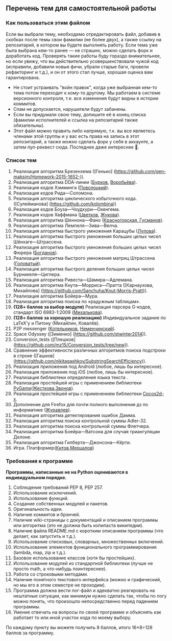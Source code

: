 ## Перечень тем для самостоятельной работы

### Как пользоваться этим файлом

Если вы выбрали тему, необходимо отредактировать файл, добавив в скобках после темы свои фамилии (не более двух), а также ссылку на репозитарий, в котором вы будете выполнять работу. Если тема уже была выбрана кем-то ранее — не страшно, можно сделать форк и доработать код. Проверять такие работы буду гораздо внимательнее, но если увижу, что вы действительно усовершенствовали чужой код (исправили, добавили новые фичи, убрали старые баги, провели рефакторинг и т.д.), и он от этого стал лучше, хорошая оценка вам гарантирована.
* Не стоит устраивать "войн правок", когда уже выбранная кем-то тема потом переходит к кому-то другому. Мы работаем в системе версионного контроля, т.е. все изменения будут видны в истории коммитов.
* Спам не допускается, нарушители будут забанены.
* Если вы придумали свою тему, допишите её в конец списка (фамилии исполнителей и ссылка на репозитарий также обязательны).
* Этот файл можно править либо напрямую, т.к. вы все являетесь членами этой группы и у вас есть права на запись в этот репозитарий, а также можно сделать форк у себя в аккаунте, а затем пул-реквест сюда. Последнее даже интереснее :grimacing:.
 
### Список тем

1. Реализация алгоритма Брезенхема ([Генько] (https://github.com/gen-maksim/Homework-2015-1652-)).
2. Реализация алгоритма DDA-линии ([Бурков](https://github.com/become-iron/diff-python-scripts/tree/master/dda), [Воробьёва](https://github.com/LinaVorob/DDA--lines)).
3. Реализация кодов Хэмминга ([Поволоцкий](https://github.com/yaranik)).
4. Реализация кодов Рида—Соломона.
5. Реализация алгоритма циклического избыточного кода. ([Сулейманова] (https://github.com/kolombina))
6. Реализация кодов Боуза—Чоудхури—Окенгема.
7. Реализация кодов Хаффмана ([Цветков](https://github.com/Petr-tsvetkov31), [Жукова](https://github.com/Oksana-Zhykova)).
8. Реализация алгоритма Шеннона—Фано ([Красногорская, Гусманов](https://github.com/gdaniela2009/Repository-name)).
9. Реализация алгоритма Лемпеля—Зива—Велча.
10. Реализация алгоритма быстрого умножения Карацубы ([Лупова](https://github.com/cat-lucy)).
11. Реализация алгоритма быстрого умножения больших целых чисел Шёнхаге—Штрассена.
12. Реализация алгоритма быстрого умножения больших целых чисел Фюрера ([Богданов](https://github.com/NenetsOccupation/furer_algorithm)).
13. Реализация алгоритма быстрого умножения матриц Штрассена ([Головатый](https://github.com/golovatyi/Task-1-sem)).
14. Реализация алгоритма быстрого деления больших целых чисел Бурникеля—Циглера.
15. Реализация алгоритма Ривеста—Шамира—Адлемана.
16. Реализация алгоритма Кнута—Морриса—Пратта ([Карнаухова, Михайлова] (https://github.com/Sanchuha/Knut-Morris-Pratt)).
17. Реализация алгоритма Бойера—Мура.
18. Реализация алгоритма поиска по «радужным таблицам».
19. **(128+ баллов за выбор модуля)** Реализация парсера G-кодов, стандарт ISO 6983-1:2009 ([Михалькова](https://github.com/lectorvin/gcode)).
20. **(128+ баллов за хорошую реализацию)** Индивидуальное задание по LaTeX'у и Питону (Михайлин, Ковалёв).
21. P2P messenger ([Котельников](https://github.com/kotelnikov-itmo), [Неменчинский](https://github.com/ivanguy)).
22. Space Odyssey ([Зименко] (https://github.com/stwinter2014)).
23. Conversion_tests ([Плешков] (https://github.com/mz15/Conversion_tests/tree/new)).
24. Сравнение эффективности различных алгоритмов поиска подстроки в строке ([Гашков] (https://github.com/nikitagashkov/SubstringSearchEfficiency)).
25. Реализация приложения под Android (любое, лишь бы интересное).
26. Реализация приложение под iOS (любое, лишь бы интересное).
27. Реализация библиотеки определения языка текста .
28. Реализация простейшей игры с применением библиотеки [PyGame](http://pygame.org/)([Жесткова](https://github.com/AnnaZhestkova),[Звонов](https://github.com/Georgiiagon)).
29. Реализация простейшей игры с применением библиотеки [Cocos2d-x](http://www.cocos2d-x.org/).
30. Дополнение для Firefox для почти полного выполнения дз по информатике ([Журавлев](https://github.com/ivanszhuravlev/progbasics_hometask)).
31. Реализация алгоритма детектирования ошибок Дамма.
32. Реализация алгоритма поиска контрольной суммы Adler-32.
33. Реализация алгоритма поиска контрольной суммы Флетчера.
34. Реализация алгоритма Боейра—Ватсона для случая триангуляции Делоне.
35. Реализация алгоритма Гилберта—Джонсона—Кёрти.
36. Игра. Платформер([Китов,Мерцалов](https://github.com/Forsenlol/Platformer))  
### Требования к программе

**Программы, написанные не на Python оцениваются в индивидуальном порядке.**

1. Соблюдение требований PEP 8, PEP 257.
2. Использование исключений.
3. Использование функций.
4. Создание собственных модулей и пакетов.
5. Оригинальность идеи.
6. Наличие коммитов и брэнчей.
7. Наличие wiki-страницы с документаций и описанием программы или алгоритма (это не должна быть копипаста википедии).
8. Наличие файла README.md с коротким описанием программы (что делает, как запустить и т.д.).
9. Использование списковых, словарных, множественных включений.
10. Использование элементов функционального программирования (lambda, map, zip и т.д.).
11. Базовое использование классов (хотя бы простейших).
12. Использование модулей из стандартной библиотеки (лучше не просто math, а что-нибудь поинтереснее).
13. Работа со строковыми методами.
14. Наличие понятного текстового интерфейса (можно и графический, но мы его в этом семестре не проходим).
15. Программа должна вести лог-файл и адекватно реагировать на нештатные ситуации, как минимум нужно сделать так, чтобы по логу можно понять, что произошло непосредственно перед падением программы.
16. Умение отвечать на вопросы по своей программе и объяснять как работает то или иной участок кода по моему выбору.

По каждому пункту вы можете получить 8 баллов, итого 16×8=128 баллов за программу.

